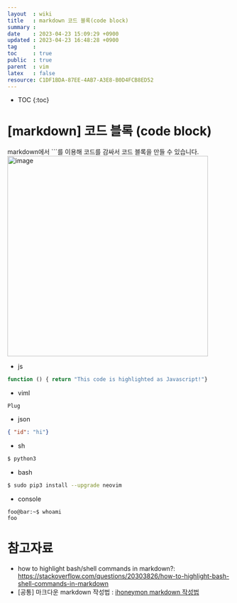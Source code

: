 ```yaml
---
layout  : wiki
title   : markdown 코드 블록(code block)
summary : 
date    : 2023-04-23 15:09:29 +0900
updated : 2023-04-23 16:48:28 +0900
tag     : 
toc     : true
public  : true
parent  : vim
latex   : false
resource: C1DF1BDA-87EE-4AB7-A3E8-B0D4FCB8ED52
---
```

* TOC
{:toc}

# [markdown] 코드 블록 (code block)
markdown에서 ```를 이용해 코드를 감싸서 코드 블록을 만들 수 있습니다.
<img width="452" alt="image" src="https://user-images.githubusercontent.com/23370202/233826869-d90478de-8e3e-46b2-99de-7aa8169966df.png">


* js
```js
function () { return "This code is highlighted as Javascript!"}
```

* viml
```viml
Plug
```

* json
```json
{ "id": "hi"}
```

* sh
```sh
$ python3
```

* bash
```bash
$ sudo pip3 install --upgrade neovim
```

* console
```console
foo@bar:~$ whoami
foo
```
# 참고자료
* how to highlight bash/shell commands in markdown?: <https://stackoverflow.com/questions/20303826/how-to-highlight-bash-shell-commands-in-markdown>
* [공통] 마크다운 markdown 작성법 : [ihoneymon markdown 작성법](https://gist.github.com/ihoneymon/652be052a0727ad59601 )
